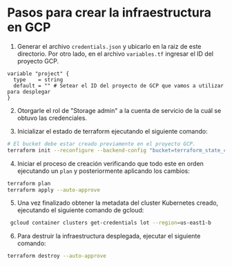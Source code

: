 # Pasos para crear la infraestructura en GCP

1. Generar el archivo `credentials.json` y ubicarlo en la raiz de este directorio. Por otro lado, en el archivo `variables.tf` ingresar el ID del proyecto GCP.

```
variable "project" {
  type    = string
  default = "" # Setear el ID del proyecto de GCP que vamos a utilizar para desplegar
}
```

2. Otorgarle el rol de "Storage admin" a la cuenta de servicio de la cuál se obtuvo las credenciales.

3. Inicializar el estado de terraform ejecutando el siguiente comando:

```bash
# El bucket debe estar creado previamente en el proyecto GCP.
terraform init --reconfigure --backend-config "bucket=terraform_state_cloud" --backend-config "prefix=lot_cluster/state"
```

4. Iniciar el proceso de creación verificando que todo este en orden ejecutando un `plan` y posteriormente aplicando los cambios:

```bash
terraform plan
terraform apply --auto-approve
```

5. Una vez finalizado obtener la metadata del cluster Kubernetes creado, ejecutando el siguiente comando de gcloud:

```bash
 gcloud container clusters get-credentials lot --region=us-east1-b
```

6. Para destruir la infraestructura desplegada, ejecutar el siguiente comando:

```bash
terraform destroy --auto-approve
```
